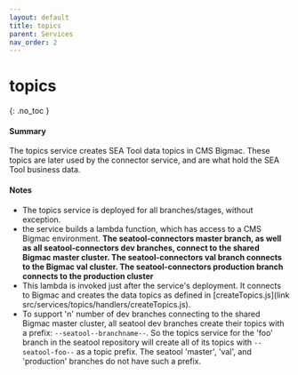 ```yaml
---
layout: default
title: topics
parent: Services
nav_order: 2
---
```


# topics

{: .no_toc }

#### Summary

The topics service creates SEA Tool data topics in CMS Bigmac. These topics are later used by the connector service, and are what hold the SEA Tool business data.

#### Notes

- The topics service is deployed for all branches/stages, without exception.
- the service builds a lambda function, which has access to a CMS Bigmac environment. **The seatool-connectors master branch, as well as all seatool-connectors dev branches, connect to the shared Bigmac master cluster. The seatool-connectors val branch connects to the Bigmac val cluster. The seatool-connectors production branch connects to the production cluster**
- This lambda is invoked just after the service's deployment. It connects to Bigmac and creates the data topics as defined in [createTopics.js](link src/services/topics/handlers/createTopics.js).
- To support 'n' number of dev branches connecting to the shared Bigmac master cluster, all seatool dev branches create their topics with a prefix: `--seatool--branchname--`. So the topics service for the 'foo' branch in the seatool repository will create all of its topics with `--seatool-foo--` as a topic prefix. The seatool 'master', 'val', and 'production' branches do not have such a prefix.

